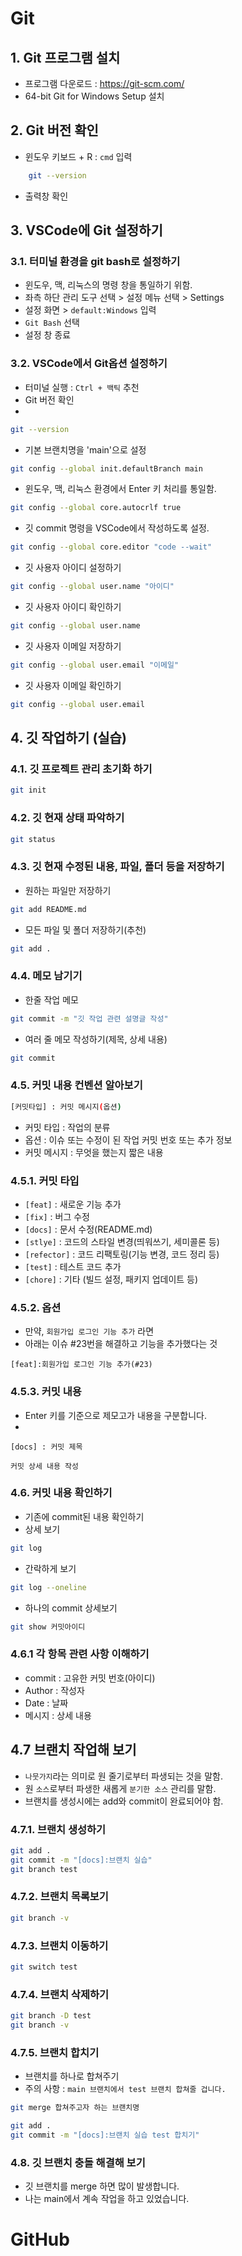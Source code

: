 <!-- 혼자서 작업하기(4/28 월) -->
# Git

## 1. Git 프로그램 설치
- 프로그램 다운로드 : https://git-scm.com/
- 64-bit Git for Windows Setup 설치

## 2. Git 버전 확인
- 윈도우 키보드 + R : `cmd` 입력

```bash
    git --version
```

- 출력창 확인

## 3. VSCode에 Git 설정하기

### 3.1. 터미널 환경을 git bash로 설정하기
- 윈도우, 맥, 리눅스의 명령 창을 통일하기 위함.
- 좌측 하단 관리 도구 선택 > 설정 메뉴 선택 > Settings
- 설정 화면 > `default:Windows` 입력
- `Git Bash` 선택
- 설정 창 종료

### 3.2. VSCode에서 Git옵션 설정하기
- 터미널 실행 : `Ctrl + 백틱` 추천
- Git 버전 확인
- 
``` bash
git --version
```

- 기본 브랜치명을 'main'으로 설정
``` bash
git config --global init.defaultBranch main
```
- 윈도우, 맥, 리눅스 환경에서 Enter 키 처리를 통일함.
``` bash
git config --global core.autocrlf true
```
- 깃 commit 명령을 VSCode에서 작성하도록 설정.
``` bash
git config --global core.editor "code --wait"
```
- 깃 사용자 아이디 설정하기
``` bash
git config --global user.name "아이디"
```
- 깃 사용자 아이디 확인하기
``` bash
git config --global user.name
```
- 깃 사용자 이메일 저장하기
``` bash
git config --global user.email "이메일"
```
- 깃 사용자 이메일 확인하기
``` bash
git config --global user.email
```

## 4. 깃 작업하기 (실습)
### 4.1. 깃 프로젝트 관리 초기화 하기
``` bash
git init
```

### 4.2. 깃 현재 상태 파악하기
``` bash
git status
```

### 4.3. 깃 현재 수정된 내용, 파일, 폴더 등을 저장하기
- 원하는 파일만 저장하기
``` bash
git add README.md
```
- 모든 파일 및 폴더 저장하기(추천)
``` bash
git add .
```

### 4.4. 메모 남기기
- 한줄 작업 메모
``` bash
git commit -m "깃 작업 관련 설명글 작성"
```
- 여러 줄 메모 작성하기(제목, 상세 내용)
``` bash
git commit
```

### 4.5. 커밋 내용 컨벤션 알아보기
``` bash
[커밋타입] : 커밋 메시지(옵션)
```

- 커밋 타입 : 작업의 분류
- 옵션 : 이슈 또는 수정이 된 작업 커밋 번호 또는 추가 정보
- 커밋 메시지 : 무엇을 했는지 짧은 내용

### 4.5.1. 커밋 타입
- `[feat]` : 새로운 기능 추가
- `[fix]` : 버그 수정
- `[docs]` : 문서 수정(README.md)
- `[stlye]` : 코드의 스타일 변경(띄워쓰기, 세미콜론 등)
- `[refector]` : 코드 리팩토링(기능 변경, 코드 정리 등)
- `[test]` : 테스트 코드 추가
- `[chore]` : 기타 (빌드 설정, 패키지 업데이트 등)

### 4.5.2. 옵션
- 만약, `회원가입 로그인 기능 추가` 라면
- 아래는 이슈 #23번을 해결하고 기능을 추가했다는 것
```
[feat]:회원가입 로그인 기능 추가(#23)

```

### 4.5.3. 커밋 내용
- Enter 키를 기준으로 제모고가 내용을 구분합니다.
- 
```
[docs] : 커밋 제목

커밋 상세 내용 작성
```

### 4.6. 커밋 내용 확인하기
- 기존에 commit된 내용 확인하기
- 상세 보기
``` bash
git log
```
- 간락하게 보기
``` bash
git log --oneline
```
- 하나의 commit 상세보기
``` bash
git show 커밋아이디
```

### 4.6.1 각 항목 관련 사항 이해하기
- commit : 고유한 커밋 번호(아이디)
- Author : 작성자
- Date : 날짜
- 메시지 : 상세 내용

## 4.7 브랜치 작업해 보기
- `나뭇가지`라는 의미로 원 줄기로부터 파생되는 것을 말함.
- 원 `소스`로부터 파생한 새롭게 `분기한 소스` 관리를 말함.
- 브랜치를 생성시에는 add와 commit이 완료되어야 함.

### 4.7.1. 브랜치 생성하기
``` bash
git add .
git commit -m "[docs]:브랜치 실습"
git branch test
```
### 4.7.2. 브랜치 목록보기
``` bash
git branch -v
```
### 4.7.3. 브랜치 이동하기
``` bash
git switch test
```
### 4.7.4. 브랜치 삭제하기
``` bash
git branch -D test
git branch -v
```
### 4.7.5. 브랜치 합치기
- 브랜치를 하나로 합쳐주기
- 주의 사항 : `main 브랜치에서 test 브랜치 합쳐줄 겁니다.`
``` bash
git merge 합쳐주고자 하는 브랜치명
```

```bash
git add .
git commit -m "[docs]:브랜치 실습 test 합치기"
```

### 4.8. 깃 브랜치 충돌 해결해 보기

- 깃 브랜치를 merge 하면 많이 발생합니다.
- 나는 main에서 계속 작업을 하고 있었습니다.

# GitHub